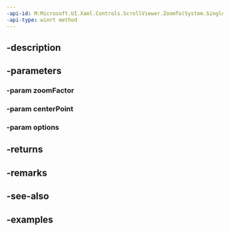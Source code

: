 ```yaml
---
-api-id: M:Microsoft.UI.Xaml.Controls.ScrollViewer.ZoomTo(System.Single,Windows.Foundation.IReference{Windows.Foundation.Numerics.Vector2},Microsoft.UI.Xaml.Controls.ZoomOptions)
-api-type: winrt method
---
```


## -description

## -parameters

### -param zoomFactor

### -param centerPoint

### -param options

## -returns

## -remarks

## -see-also

## -examples

